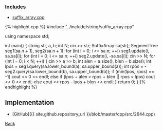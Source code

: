 ### Includes

- [suffix_array.cpp](../include/string/suffix_array)

{% highlight cpp %}
#include "../include/string/suffix_array.cpp"
 
using namespace std;
 
int main() {
  string str, a, b;
  int N;
  cin >> str;
  SuffixArray<string> sa(str);
  SegmentTree<RMQ> seg1(sa.n + 1), seg2(sa.n + 1);
  for (int i = 0; i <= sa.n; ++i) seg1.update(i, sa.sa[i]);
  for (int i = 0; i <= sa.n; ++i) seg2.update(i, -sa.sa[i]);
  cin >> N;
  for (int i = 0; i < N; ++i) {
    cin >> a >> b;
    int alen = a.size(), blen = b.size();
    int lpos = seg1.query(sa.lower_bound(a), sa.upper_bound(a));
    int rpos = -seg2.query(sa.lower_bound(b), sa.upper_bound(b));
    if (min(lpos, rpos) == -1) cout << 0 << endl;
    else if (lpos + alen > rpos + blen || rpos < lpos) cout << 0 << endl;
    else cout << rpos - lpos + blen << endl;
  }
  return 0;
}
{% endhighlight %}

## Implementation

- [GitHub]({{ site.github.repository_url }}/blob/master/cpp/src/2644.cpp)

[Back](..)
